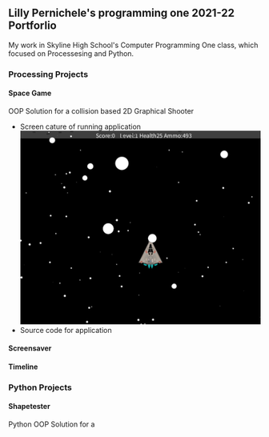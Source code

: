 ## Lilly Pernichele's programming one 2021-22 Portforlio 
My work in Skyline High School's Computer Programming One class, which focused on Processesing and Python.

### Processing Projects
 
#### Space Game 
OOP Solution for a collision based 2D Graphical Shooter
* Screen cature of running application
![Space game](images/Spacegame2022.png)
* Source code for application

#### Screensaver 


#### Timeline 


### Python Projects

#### Shapetester 
Python OOP Solution for a 
